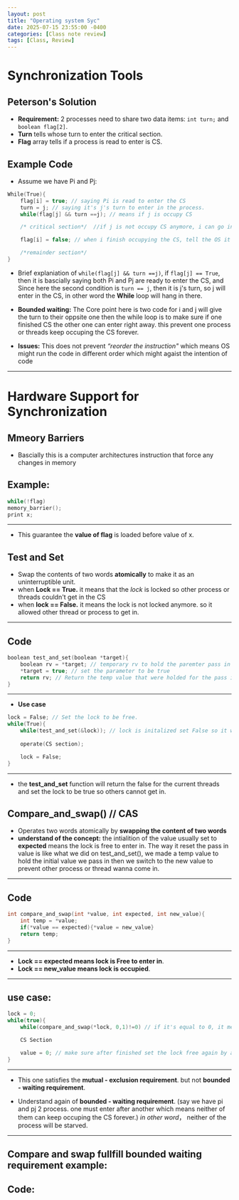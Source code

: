 ```yaml
---
layout: post
title: "Operating system Syc"
date: 2025-07-15 23:55:00 -0400
categories: [Class note review]
tags: [Class, Review]
---
```


# **Synchronization Tools**

## **Peterson's Solution**
- **Requirement:** 2 processes need to share two data items: `int turn;` and `boolean flag[2]`.
- **Turn** tells whose turn to enter the critical section.
- **Flag** array tells if a process is read to enter is CS.
## **Example Code**
- Assume we have Pi and Pj:
```cpp
While(True){
    flag[i] = true; // saying Pi is read to enter the CS
    turn = j; // saying it's j's turn to enter in the process.
    while(flag[j] && turn ==j); // means if j is occupy CS

    /* critical section*/  //if j is not occupy CS anymore, i can go in

    flag[i] = false; // when i finish occupying the CS, tell the OS it is not ready to enter by setting the flag[i] = false

    /*remainder section*/
}
```
- Brief explaniation of `while(flag[j] && turn ==j)`, if `flag[j] == True`, then it is bascially saying both Pi and Pj are ready to enter the CS, and Since here the second condition is `turn == j`, then it is j's turn, so j will enter in the CS, in other word the **While** loop will hang in there.

- **Bounded waiting:** The Core point here is two code for i and j will give the turn to their oppsite one then the while loop is to make sure if one finished CS the other one can enter right away. this prevent one process or threads keep occuping the CS forever.

- **Issues:** This does not prevent *“reorder the instruction"* which means OS might run the code in different order which might agaist the intention of code

---
# **Hardware Support for Synchronization**

## Mmeory Barriers
- Bascially this is a computer architectures instruction that force any changes in memory
## **Example:**
```cpp
while(!flag)
memory_barrier();
print x;
```
---
- This guarantee the **value of flag** is loaded before value of x.

## Test and Set
- Swap the contents of two words **atomically** to make it as an uninterruptible unit.
- when **Lock == True.** it means that the *lock* is locked so other process or threads couldn't get in the CS
- when **lock == False.** it means the lock is not locked anymore. so it allowed other thread or process to get in.
---
## **Code**
```cpp
boolean test_and_set(boolean *target){
    boolean rv = *target; // temporary rv to hold the paremter pass in 
    *target = true; // set the parameter to be true
    return rv; // Return the temp value that were holded for the pass in value.
}
```
---
- **Use case**
```cpp
lock = False; // Set the lock to be free.
while(True){
    while(test_and_set(&lock)); // lock is initalized set False so it will skip the while loop then set the lock to be **True**. So when other thread wanna come in it will lock them.
    
    operate(CS section); 

    lock = False;
}
```
---
- the **test_and_set** function will return the false for the current threads and set the lock to be true so others cannot get in.

## Compare_and_swap() // CAS
- Operates two words atomically by **swapping the content of two words**
- **understand of the concept:** the intialition of the value usually set to **expected** means the lock is free to enter in. The way it reset the pass in value is like what we did on test_and_set(), we made a temp value to hold the initial value we pass in then we switch to the new value to prevent other process or thread wanna come in.

---
## **Code**
```cpp
int compare_and_swap(int *value, int expected, int new_value){
    int temp = *value;
    if(*value == expected){*value = new_value}
    return temp;
}
```
---
- **Lock == expected means lock is Free to enter in**.
- **Lock == new_value means lock is occupied**.
---
## use case:
```cpp
lock = 0;
while(true){
    while(compare_and_swap(*lock, 0,1)!=0) // if it's equal to 0, it means the lock is free. it will jump to the CS section. // the function CAS here will return the value of 0 then set the lock to 1 to make sure no one can get in the lock/

    CS Section

    value = 0; // make sure after finished set the lock free again by assign the value to 0
}
```
---
- This one satisfies the **mutual - exclusion requirement**. but not **bounded - waiting requirement**.

- Understand again of **bounded - waiting requirement**. (say we have pi and pj 2 process. one must enter after another which means neither of them can keep occuping the CS forever.) *in other word*， neither of the process will be starved.
---
## Compare and swap fullfill bounded waiting requirement example:

## **Code**:





